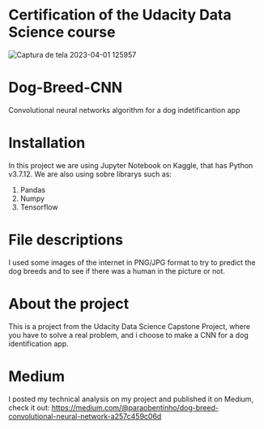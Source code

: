 # Certification of the Udacity Data Science course
![Captura de tela 2023-04-01 125957](https://user-images.githubusercontent.com/103281382/229301578-fa105f33-4027-43fb-bcd7-a52522b04257.png)
# Dog-Breed-CNN
Convolutional neural networks algorithm for a dog indetificantion app 
# Installation
In this project we are using Jupyter Notebook on Kaggle, that has Python v3.7.12. We are also using sobre librarys such as:
1. Pandas
2. Numpy
3. Tensorflow
# File descriptions
I used some images of the internet in PNG/JPG format to try to predict the dog breeds and to see if there was a human in the picture or not.
# About the project
This is a project from the Udacity Data Science Capstone Project, where you have to solve a real problem, and i choose to make a CNN for a dog identification app.
# Medium
I posted my technical analysis on my project and published it on Medium, check it out: https://medium.com/@paraobentinho/dog-breed-convolutional-neural-network-a257c459c06d 
